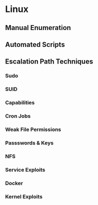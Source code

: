 # Linux

## Manual Enumeration

## Automated Scripts

## Escalation Path Techniques

### Sudo

### SUID

### Capabilities

### Cron Jobs

### Weak File Permissions

### Passswords & Keys

### NFS

### Service Exploits

### Docker

### Kernel Exploits
